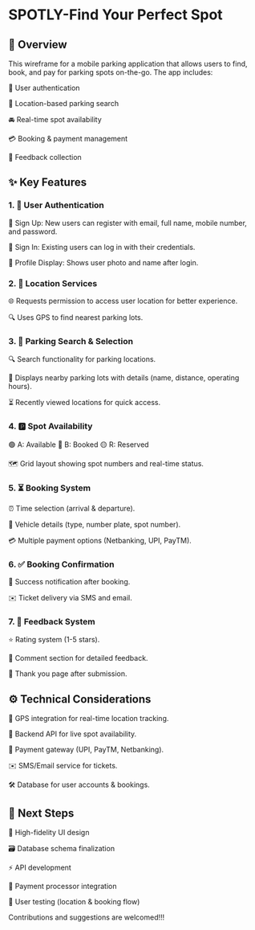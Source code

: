 # SPOTLY-Find Your Perfect Spot 

## 🌟 Overview
This wireframe for a mobile parking application that allows users to find, book, and pay for parking spots on-the-go. The app includes:

🔐 User authentication

📍 Location-based parking search

🚘 Real-time spot availability

💳 Booking & payment management

💬 Feedback collection

## ✨ Key Features
### **1. 🔐 User Authentication**

📝 Sign Up: New users can register with email, full name, mobile number, and password.

🔑 Sign In: Existing users can log in with their credentials.

👤 Profile Display: Shows user photo and name after login.


### **2. 📍 Location Services**

🌐 Requests permission to access user location for better experience.

🔍 Uses GPS to find nearest parking lots.


### **3. 🔎 Parking Search & Selection**
   
🔍 Search functionality for parking locations.

🏢 Displays nearby parking lots with details (name, distance, operating hours).

⏳ Recently viewed locations for quick access.


### **4. 🅿️ Spot Availability**

🟢 A: Available
🔴 B: Booked
🟡 R: Reserved

🗺️ Grid layout showing spot numbers and real-time status.


### **5. ⏳ Booking System**

⏰ Time selection (arrival & departure).

🚙 Vehicle details (type, number plate, spot number).

💳 Multiple payment options (Netbanking, UPI, PayTM).


### **6. ✅ Booking Confirmation**

🎉 Success notification after booking.

✉️ Ticket delivery via SMS and email.


### **7. 💬 Feedback System**

⭐ Rating system (1-5 stars).

📝 Comment section for detailed feedback.

🙏 Thank you page after submission.

## ⚙️ Technical Considerations
📡 GPS integration for real-time location tracking.

🔄 Backend API for live spot availability.

💸 Payment gateway (UPI, PayTM, Netbanking).

✉️ SMS/Email service for tickets.

🛠️ Database for user accounts & bookings.

## 🚀 Next Steps
🎨 High-fidelity UI design

🗃️ Database schema finalization

⚡ API development

🔄 Payment processor integration

🧪 User testing (location & booking flow)

Contributions and suggestions are welcomed!!!
